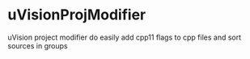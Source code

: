# uVisionProjModifier
uVision project modifier do easily add cpp11 flags to cpp files and sort sources in groups
